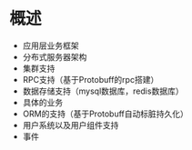 # 概述

* 应用层业务框架
* 分布式服务器架构
* 集群支持
* RPC支持（基于Protobuff的rpc搭建）
* 数据存储支持（mysql数据库，redis数据库）
* 具体的业务
* ORM的支持（基于Protobuff自动标脏持久化）
* 用户系统以及用户组件支持
* 事件